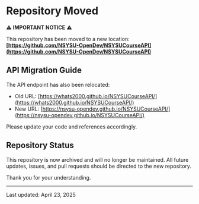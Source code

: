 # Repository Moved

⚠️ **IMPORTANT NOTICE** ⚠️

This repository has been moved to a new location:
**[https://github.com/NSYSU-OpenDev/NSYSUCourseAPI](https://github.com/NSYSU-OpenDev/NSYSUCourseAPI)**

## API Migration Guide

The API endpoint has also been relocated:
- Old URL: [https://whats2000.github.io/NSYSUCourseAPI/](https://whats2000.github.io/NSYSUCourseAPI/)
- New URL: [https://nsysu-opendev.github.io/NSYSUCourseAPI/](https://nsysu-opendev.github.io/NSYSUCourseAPI/)

Please update your code and references accordingly.

## Repository Status

This repository is now archived and will no longer be maintained. All future updates, issues, and pull requests should be directed to the new repository.

Thank you for your understanding.

---
Last updated: April 23, 2025
